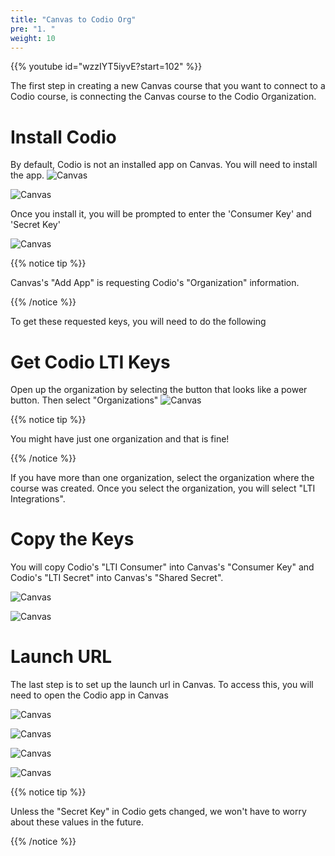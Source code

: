```yaml
---
title: "Canvas to Codio Org"
pre: "1. "
weight: 10
---
```


{{% youtube id="wzzIYT5iyvE?start=102" %}}

The first step in creating a new Canvas course that you want to connect to a Codio course, is connecting the Canvas course to the Codio Organization. 

# Install Codio

By default, Codio is not an installed app on Canvas. You will need to install the app. 
![Canvas](images/settings-apps.png)

![Canvas](images/install-codio.png)

Once you install it, you will be prompted to enter the 'Consumer Key' and 'Secret Key'

![Canvas](images/canvas-keys.png)


{{% notice tip %}}

Canvas's "Add App" is requesting Codio's "Organization" information.

{{% /notice %}}

To get these requested keys, you will need to do the following

# Get Codio LTI Keys

Open up the organization by selecting the button that looks like a power button. Then select "Organizations"
![Canvas](images/codio-orgs.png)

{{% notice tip %}}

You might have just one organization and that is fine! 

{{% /notice %}}

If you have more than one organization, select the organization where the course was created. Once you select the organization, you will select "LTI Integrations".

# Copy the Keys

You will copy Codio's "LTI Consumer" into Canvas's "Consumer Key" and Codio's "LTI Secret" into Canvas's "Shared Secret". 

![Canvas](images/codio-keys.png)

![Canvas](images/canvas-keys.png)



# Launch URL

The last step is to set up the launch url in Canvas. To access this, you will need to open the Codio app in Canvas

![Canvas](images/canvas-config-codio.png)

![Canvas](images/canvas-codio-edit.png)

![Canvas](images/canvas-launch-url.png)

![Canvas](images/codio-launch-url.png)

{{% notice tip %}}

Unless the "Secret Key" in Codio gets changed, we won't have to worry about these values in the future. 

{{% /notice %}}